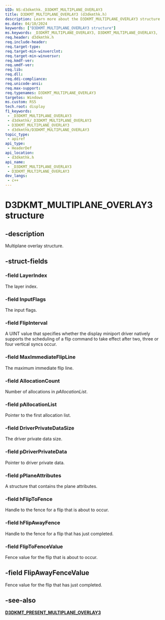 ```yaml
---
UID: NS:d3dkmthk._D3DKMT_MULTIPLANE_OVERLAY3
title: D3DKMT_MULTIPLANE_OVERLAY3 (d3dkmthk.h)
description: Learn more about the D3DKMT_MULTIPLANE_OVERLAY3 structure.
ms.date: 04/10/2024
keywords: ["D3DKMT_MULTIPLANE_OVERLAY3 structure"]
ms.keywords: _D3DKMT_MULTIPLANE_OVERLAY3, D3DKMT_MULTIPLANE_OVERLAY3,
req.header: d3dkmthk.h
req.include-header: 
req.target-type: 
req.target-min-winverclnt: 
req.target-min-winversvr: 
req.kmdf-ver: 
req.umdf-ver: 
req.lib: 
req.dll: 
req.ddi-compliance: 
req.unicode-ansi: 
req.max-support: 
req.typenames: D3DKMT_MULTIPLANE_OVERLAY3
targetos: Windows
ms.custom: RS5
tech.root: display
f1_keywords:
 - _D3DKMT_MULTIPLANE_OVERLAY3
 - d3dkmthk/_D3DKMT_MULTIPLANE_OVERLAY3
 - D3DKMT_MULTIPLANE_OVERLAY3
 - d3dkmthk/D3DKMT_MULTIPLANE_OVERLAY3
topic_type:
 - apiref
api_type:
 - HeaderDef
api_location:
 - d3dkmthk.h
api_name:
 - _D3DKMT_MULTIPLANE_OVERLAY3
 - D3DKMT_MULTIPLANE_OVERLAY3
dev_langs:
 - c++
---
```


# D3DKMT_MULTIPLANE_OVERLAY3 structure

## -description

Multiplane overlay structure.

## -struct-fields

### -field LayerIndex

The layer index.

### -field InputFlags

The input flags.

### -field FlipInterval

A UINT value that specifies whether the display miniport driver natively supports the scheduling of a flip command to take effect after two, three or four vertical syncs occur.

### -field MaxImmediateFlipLine

The maximum immediate flip line.

### -field AllocationCount

Number of allocations in *pAllocationList*.

### -field pAllocationList

Pointer to the first allocation list.

### -field DriverPrivateDataSize

The driver private data size.

### -field pDriverPrivateData

Pointer to driver private data.

### -field pPlaneAttributes

A structure that contains the plane attributes.

### -field hFlipToFence

Handle to the fence for a flip that is about to occur.

### -field hFlipAwayFence

Handle to the fence for a flip that has just completed.

### -field FlipToFenceValue

Fence value for the flip that is about to occur.

## -field FlipAwayFenceValue

Fence value for the flip that has just completed.

## -see-also

[**D3DKMT_PRESENT_MULTIPLANE_OVERLAY3**](ns-d3dkmthk-_d3dkmt_present_multiplane_overlay3.md)
